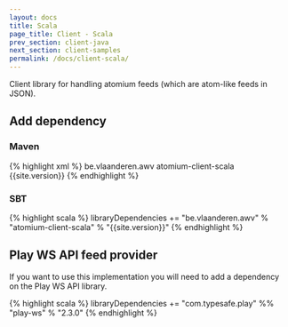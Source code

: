 ```yaml
---
layout: docs
title: Scala
page_title: Client - Scala
prev_section: client-java
next_section: client-samples
permalink: /docs/client-scala/
---
```


Client library for handling atomium feeds (which are atom-like feeds in JSON).

## Add dependency

### Maven

{% highlight xml %}
<dependency>
    <groupId>be.vlaanderen.awv</groupId>
    <artifactId>atomium-client-scala</artifactId>
    <version>{{site.version}}</version>
</dependency>
{% endhighlight %}

### SBT

{% highlight scala %}
libraryDependencies += "be.vlaanderen.awv" % "atomium-client-scala" % "{{site.version}}"
{% endhighlight %}

## Play WS API feed provider
 
If you want to use this implementation you will need to add a dependency on the Play WS API library.

{% highlight scala %}
libraryDependencies += "com.typesafe.play" %%  "play-ws" % "2.3.0"
{% endhighlight %}
